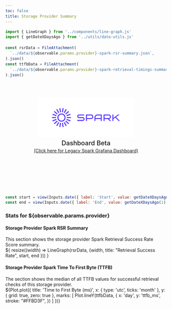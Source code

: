 ```yaml
---
toc: false
title: Storage Provider Summary
---
```


```js
import { LineGraph } from '../components/line-graph.js'
import { getDateXDaysAgo } from '../utils/date-utils.js'

const rsrData = FileAttachment(
  `../data/${observable.params.provider}-spark-rsr-summary.json`,
).json()
const ttfbData = FileAttachment(
  `../data/${observable.params.provider}-spark-retrieval-timings-summary.json`,
).json()
```

<div class="hero">
  <body><a href="/"><img src="../media/spark-logomark-blue-with-bbox.png" alt="Spark Logo" width="300" /></a><body>
    <h2>Dashboard Beta</h2>
    <body><a href="https://filspark.com/dashboard" target="_blank" rel="noopener noreferrer">(Click here for Legacy Spark Grafana Dashboard)</a><body>
</div>

```js
const start = view(Inputs.date({ label: 'Start', value: getDateXDaysAgo(180) }))
const end = view(Inputs.date({ label: 'End', value: getDateXDaysAgo(1) }))
```

<h3>Stats for ${observable.params.provider}</h3>

<div class="grid grid-cols-2" style="grid-auto-rows: 500px;">
  <div>
    <h4>Storage Provider Spark RSR Summary</h4>
    <body>This section shows the storage provider Spark Retrieval Success Rate Score summary.</body>
    <div class="card">${
      resize((width) => LineGraph(rsrData, {width, title: "Retrieval Success Rate", start, end }))
    }</div>
  </div>
  <div>
    <h4>Storage Provider Spark Time To First Byte (TTFB)</h4>
    <body>The section shows the median of all TTFB values for successful retrieval checks of this storage provider.</body>
    <div class="card">
      ${Plot.plot({
      title: 'Time to First Byte (ms)',
      x: { type: 'utc', ticks: 'month' },
      y: { grid: true, zero: true },
      marks: [
        Plot.lineY(ttfbData, {
          x: 'day',
          y: 'ttfb_ms',
          stroke: "#FFBD3F",
        })
      ]
    })}
    </div>
  </div>
</div>

<style>

.hero {
  display: flex;
  flex-direction: column;
  align-items: center;
  font-family: var(--sans-serif);
  margin: 4rem 0 8rem;
  text-wrap: balance;
  text-align: center;
}

.hero h1 {
  margin: 1rem 0;
  padding: 1rem 0;
  max-width: none;
  font-size: 14vw;
  font-weight: 900;
  line-height: 1;
  background: linear-gradient(30deg, var(--theme-foreground-focus), currentColor);
  -webkit-background-clip: text;
  -webkit-text-fill-color: transparent;
  background-clip: text;
}

.hero h2 {
  margin: 0;
  max-width: 34em;
  font-size: 20px;
  font-style: initial;
  font-weight: 500;
  line-height: 1.5;
  color: var(--theme-foreground-muted);
}

@media (min-width: 640px) {
  .hero h1 {
    font-size: 90px;
  }
}

</style>
